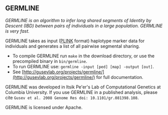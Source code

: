 GERMLINE
--------

*GERMLINE is an algorithm to infer long shared segments of Identity by Descent (IBD) between pairs of individuals in a large population. GERMLINE is very fast.*

GERMLINE takes as input ([PLINK](https://www.cog-genomics.org/plink/1.9/) format) haplotype marker data for individuals and generates a list of all pairwise segmental sharing.

* To compile GERMLINE run `make` in the download directory, or use the precompiled binary in `bin/germline`.
* To run GERMLINE use: `germline -input [ped] [map] -output [out]`.
* See [http://gusevlab.org/projects/germline/](http://gusevlab.org/projects/germline/) for full documentation.

GERMLINE was developed in Itsik Pe'er's Lab of Computational Genetics at Columbia University. If you use GERMLINE in a published analysis, please cite `Gusev et al. 2008 Genome Res doi: 10.1101/gr.081398.108`.

GERMLINE is licensed under Apache.
